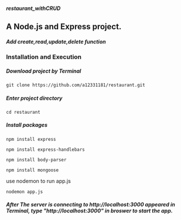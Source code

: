 ##### restaurant_withCRUD

## A Node.js and Express project.
##### Add create,read,update,delete function

### Installation and Execution

##### Download project by Terminal

```
git clone https://github.com/a12331181/restaurant.git
```

##### Enter project directory

```
cd restaurant
```

##### Install packages


```
npm install express 
```

```
npm install express-handlebars
```

```
npm install body-parser
```

```
npm install mongoose
```

use nodemon to run app.js 

```
nodemon app.js
```

##### After The server is connecting to http://localhost:3000 appeared in Terminal, type "http://localhost:3000" in broswer to start the app.
